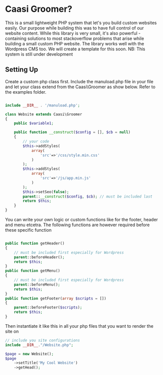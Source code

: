 # Caasi Groomer?

This is a small lightweight PHP system that let's you build custom websites easily. Our purpose while building this was to have full control of our website content. While this library is very small, it's also powerful - containing solutions to most stackoverflow problems that arise while building a small custom PHP website. The library works well with the Wordpress CMS too. We will create a template for this soon. NB: This system is still under development

## Setting Up

Create a custom php class first. Include the manuload.php file in your file and let your class extend from the Caasi\Groomer as show below. Refer to the examples folder.

```php

include __DIR__ . '/manuload.php';

class Website extends Caasi\Groomer
{
    public $variable1;

    public function __construct($config = [], $cb = null)
    {
        // your code
        $this->addStyles(
            array(
                'src'=>'/css/style.min.css'
            )
        );
        $this->addStyles(
            array(
                'src'=>'/js/app.min.js'
            )
        );
        $this->setSeo(false);
        parent::__construct($config, $cb); // must be included last
        return $this;
    }
}
```

You can write your own logic or custom functions like for the footer, header and menu etcetra.
The following functions are however required before these specific function

```php

public function getHeader()
{
    // must be included first especially for Wordpress
    parent::beforeHeader();
    return $this;
}
public function getMenu()
{
    // must be included first especially for Wordpress
    parent::beforeMenu();
    return $this;
}
public function getFooter(array $scripts = [])
{
    parent::beforeFooter($scripts);
    return $this;
}
```

Then instantiate it like this in all your php files that you want to render the site on

```php
// include you site configurations
include __DIR__."/Website.php";

$page = new Website();
$page
    ->setTitle('My Cool Website')
    ->getHead();
```

